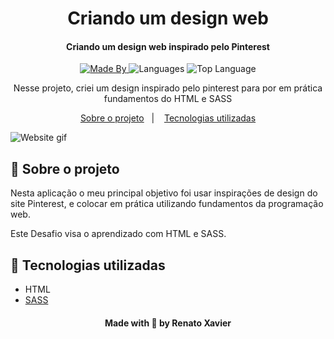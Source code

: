 <h1 align="center">
    Criando um design web
</h1>

<h4 align="center">
  Criando um design web inspirado pelo Pinterest
</h4>

<p align="center">
  <a href="https://www.linkedin.com/in/rnatu/">
    <img alt="Made By" src="https://img.shields.io/static/v1?label=Made%20By&message=Renato%20Xavier&color=6C4FBB&style=for-the-badge">
  </a>

  <img alt="Languages" src="https://img.shields.io/github/languages/count/rnatu/cloned-pinterest-design?style=for-the-badge">

  <img alt="Top Language" src="https://img.shields.io/github/languages/top/rnatu/cloned-pinterest-design?style=for-the-badge">
</p>

<p align="center">
Nesse projeto, criei um design inspirado pelo pinterest para por em prática fundamentos do HTML e SASS
</p>

<p align="center">
  <a href="#-sobre-o-projeto">Sobre o projeto</a>&nbsp;&nbsp;&nbsp;|&nbsp;&nbsp;&nbsp;
  <a href="#-tecnologias-utilizadas">Tecnologias utilizadas</a>
</p>

![Website gif](./web-demo.gif)

## 📜 Sobre o projeto

Nesta aplicação o meu principal objetivo foi usar inspirações de design do site Pinterest, e colocar em prática utilizando fundamentos da programação web.

Este Desafio visa o aprendizado com HTML e SASS.

## 🚀 Tecnologias utilizadas

- HTML
- [SASS](https://sass-lang.com/)

<h4 align="center">
    Made with 💜 by Renato Xavier
</h4>
